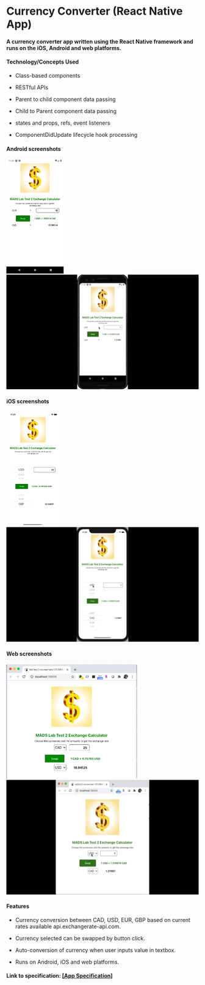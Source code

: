# Currency Converter (React Native App)
#### A currency converter app written using the React Native framework and runs on the iOS, Android and web platforms.

#### Technology/Concepts Used

* Class-based components

* RESTful APIs

* Parent to child component data passing

* Child to Parent component data passing

* states and props, refs, event listeners

* ComponentDidUpdate lifecycle hook processing

#### Android screenshots

<img src="./screenshots/currency-converter-android.png" alt="CC image for Android" height="300">          <img src="./screenshots/currency-converter-android.gif" alt="CC gif for Android" height="300">
#### iOS screenshots

<img src="./screenshots/currency-converter-ios.png" alt="CC image for iOS" height="300">          <img src="./screenshots/currency-converter-ios.gif" alt="CC gif for iOS" height="300">

#### Web screenshots

<img src="./screenshots/currency-converter-web.png" alt="CC image for web" height="300">          <img src="./screenshots/currency-converter-web.gif" alt="CC gif for web" height="300">

#### Features

* Currency conversion between CAD, USD, EUR, GBP based on current rates available api.exchangerate-api.com.

* Currency selected can be swapped by button click.

* Auto-conversion of currency when user inputs value in textbox.

* Runs on Android, iOS and web platforms.

#### Link to specification: <a href="./docs/MADS4008-Lab Test 2.pdf" target="_blank">[App Specification]</a>
